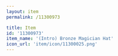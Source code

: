 ```yaml
---
layout: item
permalink: /11300973

title: Item
id: '11300973'
item_name: '(Intro) Bronze Magician Hat'
icon_url: 'item/icon/11300025.png'
---
```

